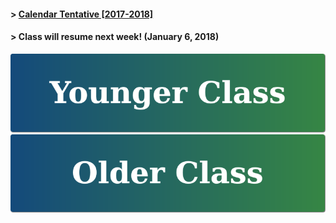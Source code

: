 #### > <a href="https://goo.gl/knMNe2" target="_blank">Calendar Tentative [2017-2018]</a>

#### > Class will resume next week! (January 6, 2018)

[![Younger Class](https://raw.githubusercontent.com/isocia/isocia.github.io/master/Younger.png)](https://isocia.github.io/YoungerClass)
[![Older Class](https://raw.githubusercontent.com/isocia/isocia.github.io/master/Older.png)](https://isocia.github.io/OlderClass)
